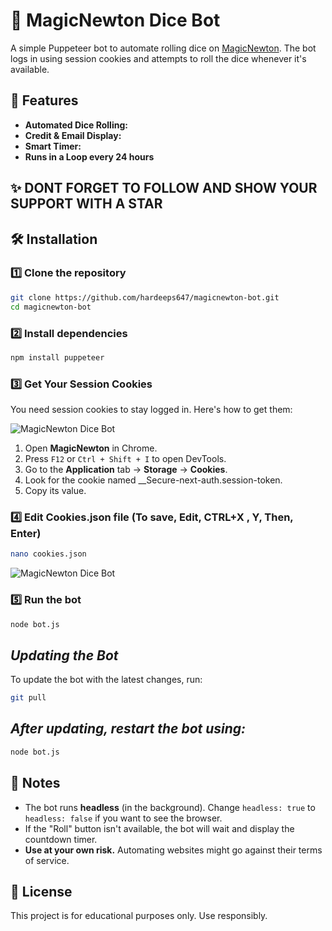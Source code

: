 # 🎲 MagicNewton Dice Bot

A simple Puppeteer bot to automate rolling dice on [MagicNewton](https://magicnewton.com/portal?referral=qw3lcv03mjqffoqu). The bot logs in using session cookies and attempts to roll the dice whenever it's available.

## 🚀 Features
- **Automated Dice Rolling:** 
- **Credit & Email Display:** 
- **Smart Timer:** 
- **Runs in a Loop every 24 hours**

## ✨ DONT FORGET TO FOLLOW AND SHOW YOUR SUPPORT WITH A STAR

## 🛠️ Installation

### 1️⃣ Clone the repository
```sh
git clone https://github.com/hardeeps647/magicnewton-bot.git 
cd magicnewton-bot
```

### 2️⃣ Install dependencies
```sh
npm install puppeteer
```

### 3️⃣ Get Your Session Cookies
You need session cookies to stay logged in. Here's how to get them:

![MagicNewton Dice Bot](https://raw.githubusercontent.com/hardeeps647/magicnewton-bot/main/hgfdfgh.PNG)

1. Open **MagicNewton** in Chrome.
2. Press `F12` or `Ctrl + Shift + I` to open DevTools.
3. Go to the **Application** tab → **Storage** → **Cookies**.
4. Look for the cookie named __Secure-next-auth.session-token.
5. Copy its value.

### 4️⃣ Edit **Cookies.json** file (To save, Edit, CTRL+X , Y, Then, Enter)

```sh
nano cookies.json
```
![MagicNewton Dice Bot](https://raw.githubusercontent.com/hardeeps647/magicnewton-bot/main/FDGSFGED.PNG)

### 5️⃣ Run the bot
```sh
node bot.js
```

## ***Updating the Bot***

To update the bot with the latest changes, run:
```sh
git pull
```

## ***After updating, restart the bot using:***
```sh
node bot.js
```
  
## 📌 Notes
- The bot runs **headless** (in the background). Change `headless: true` to `headless: false` if you want to see the browser.
- If the "Roll" button isn't available, the bot will wait and display the countdown timer.
- **Use at your own risk.** Automating websites might go against their terms of service.

## 📝 License
This project is for educational purposes only. Use responsibly.
